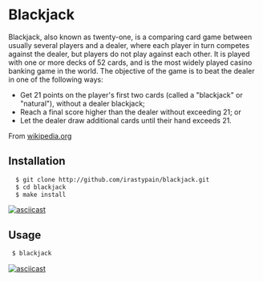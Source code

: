 # Blackjack

Blackjack, also known as twenty-one, is a comparing card game between usually several players and a dealer, where each player in turn competes against the dealer, but players do not play against each other. It is played with one or more decks of 52 cards, and is the most widely played casino banking game in the world. The objective of the game is to beat the dealer in one of the following ways:

  - Get 21 points on the player's first two cards (called a "blackjack" or "natural"), without a dealer blackjack;
  - Reach a final score higher than the dealer without exceeding 21; or
  - Let the dealer draw additional cards until their hand exceeds 21.

From [wikipedia.org](https://en.wikipedia.org/wiki/Blackjack)

## Installation

```bash
  $ git clone http://github.com/irastypain/blackjack.git
  $ cd blackjack
  $ make install
```

[![asciicast](https://asciinema.org/a/q9IA6GY5MIvNWBhSwpmjhUK5X.png)](https://asciinema.org/a/q9IA6GY5MIvNWBhSwpmjhUK5X)

## Usage

```bash
 $ blackjack
```

[![asciicast](https://asciinema.org/a/hPK1na0dUlTSJS7lFyAFpXnWH.png)](https://asciinema.org/a/hPK1na0dUlTSJS7lFyAFpXnWH)
